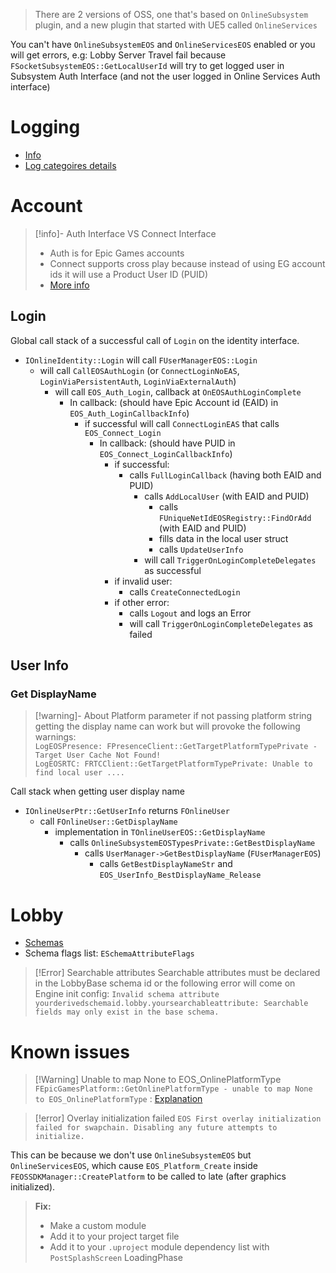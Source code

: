 > There are 2 versions of OSS, one that's based on `OnlineSubsystem` plugin, and a new plugin that started with UE5 called `OnlineServices`

You can't have `OnlineSubsystemEOS` and `OnlineServicesEOS` enabled or you will get errors, e.g: Lobby Server Travel fail because `FSocketSubsystemEOS::GetLocalUserId` will try to get logged user in Subsystem Auth Interface (and not the user logged in Online Services Auth interface)
# Logging
- [Info](https://dev.epicgames.com/docs/epic-online-services/eos-get-started/working-with-the-eos-sdk/eossdkc-sharp-getting-started#logging)
- [Log categoires details](https://dev.epicgames.com/docs/en-US/api-ref/enums/eos-e-log-category)
# Account

> [!info]- Auth Interface VS Connect Interface
> - Auth is for Epic Games accounts
> - Connect supports cross play because instead of using EG account ids it will use a Product User ID (PUID)
> - [More info]( https://dev.epicgames.com/docs/epic-account-services/auth/auth-interface#differences-between-auth-interface-and-connect-interface)
## Login
Global call stack of a successful call of `Login` on the identity interface.
- `IOnlineIdentity::Login` will call `FUserManagerEOS::Login`
	- will call `CallEOSAuthLogin` (or `ConnectLoginNoEAS`, `LoginViaPersistentAuth`, `LoginViaExternalAuth`)
		- will call `EOS_Auth_Login`, callback at `OnEOSAuthLoginComplete`
			- In callback: (should have Epic Account id (EAID) in `EOS_Auth_LoginCallbackInfo`)
				- if successful will call `ConnectLoginEAS` that calls `EOS_Connect_Login`
					- In callback: (should have PUID in `EOS_Connect_LoginCallbackInfo`)
						- if successful:
							- calls `FullLoginCallback` (having both EAID and PUID)
								- calls `AddLocalUser` (with EAID and PUID)
									- calls `FUniqueNetIdEOSRegistry::FindOrAdd` (with EAID and PUID)
									- fills data in the local user struct
									- calls `UpdateUserInfo`
								- will call `TriggerOnLoginCompleteDelegates` as successful
						- if invalid user:
							- calls `CreateConnectedLogin`
						- if other error:
							- calls `Logout` and logs an Error
							- will call `TriggerOnLoginCompleteDelegates` as failed

## User Info

### Get DisplayName

> [!warning]- About Platform parameter
> if not passing platform string getting the display name can work but will provoke the following warnings:<br>
> `LogEOSPresence: FPresenceClient::GetTargetPlatformTypePrivate - Target User Cache Not Found!`<br>
> `LogEOSRTC: FRTCClient::GetTargetPlatformTypePrivate: Unable to find local user ....`

Call stack when getting user display name
- `IOnlineUserPtr::GetUserInfo` returns `FOnlineUser`
	- call `FOnlineUser::GetDisplayName`
		- implementation in `TOnlineUserEOS::GetDisplayName`
			- calls `OnlineSubsystemEOSTypesPrivate::GetBestDisplayName`
				- calls `UserManager->GetBestDisplayName` (`FUserManagerEOS`)
					- calls `GetBestDisplayNameStr` and `EOS_UserInfo_BestDisplayName_Release`




# Lobby
- [Schemas](https://dev.epicgames.com/documentation/en-us/unreal-engine/lobbies-interface-in-unreal-engine#configuration)
- Schema flags list: `ESchemaAttributeFlags`

> [!Error] Searchable attributes
> Searchable attributes must be declared in the LobbyBase schema id or the following error will come on Engine init config: `Invalid schema attribute yourderivedschemaid.lobby.yoursearchableattribute: Searchable fields may only exist in the base schema.`
# Known issues

> [!Warning] Unable to map None to EOS_OnlinePlatformType
> `FEpicGamesPlatform::GetOnlinePlatformType - unable to map None to EOS_OnlinePlatformType` : [Explanation](https://eoshelp.epicgames.com/s/article/Why-is-the-warning-LogEOS-FEpicGamesPlatform-GetOnlinePlatformType-unable-to-map-None-to-EOS-OnlinePlatformType-thrown)

> [!error] Overlay initialization failed
> `EOS First overlay initialization failed for swapchain. Disabling any future attempts to initialize.`
> 
This can be because we don't use `OnlineSubsystemEOS` but `OnlineServicesEOS`, which cause `EOS_Platform_Create` inside `FEOSSDKManager::CreatePlatform` to be called to late (after graphics initialized).
> 
> **Fix:**
> - Make a custom module
> - Add it to your project target file
> - Add it to your `.uproject`  module dependency list with `PostSplashScreen` LoadingPhase

